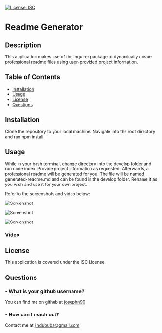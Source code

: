 [![License: ISC](https://img.shields.io/badge/License-ISC-blue.svg)](https://opensource.org/licenses/ISC)
# Readme Generator

## Description 

This application makes use of the inquirer package to dynamically create professional readme files using user-provided project information.

## Table of Contents

* [Installation](#installation)
* [Usage](#usage)
* [License](#license)
* [Questions](#questions)

## Installation

Clone the repository to your local machine. Navigate into the root directory and run npm install.

## Usage

While in your bash terminal, change directory into the develop folder and run node index. Provide project information as requested. Afterwards, a professional readme will be generated for you. The file will be named generated-readme.md and can be found in the develop folder. Rename it as you wish and use it for your own project.

Refer to the screenshots and video below:

![Screenshot](https://i.imgur.com/9Fb30Kn.jpg)

![Screenshot](https://i.imgur.com/5typw5c.jpg)

![Screenshot](https://i.imgur.com/8gYDYXo.jpg)

### [Video](https://drive.google.com/file/d/1tZbfiIwy-P761MRJoUp5nNZiPEI4S7Uh/view)

## License

This application is covered under the ISC License.

## Questions

### - What is your github username?

You can find me on github at [josephn90](https://github.com/josephn90)

### - How can I reach out?

Contact me at <j.ndububa@gmail.com>

